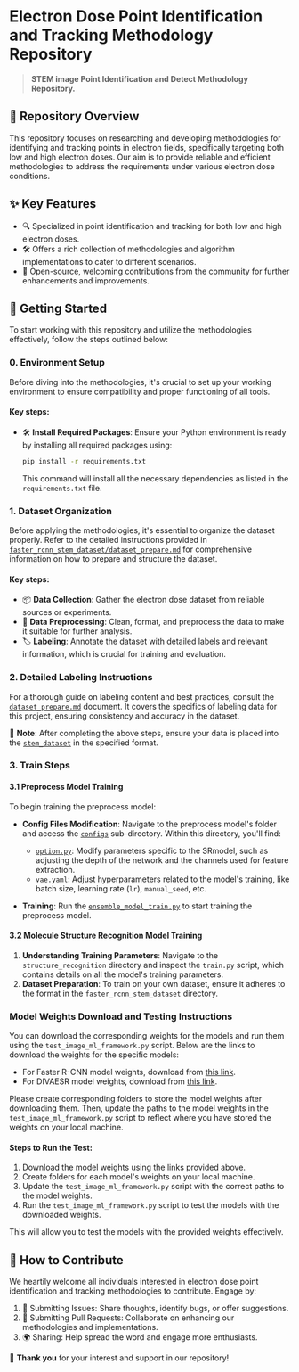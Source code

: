 # Electron Dose Point Identification and Tracking Methodology Repository

> **STEM image Point Identification and Detect Methodology Repository.**

## 📌 Repository Overview

This repository focuses on researching and developing methodologies for identifying and tracking points in electron fields, specifically targeting both low and high electron doses. Our aim is to provide reliable and efficient methodologies to address the requirements under various electron dose conditions.

## ✨ Key Features

- 🔍 Specialized in point identification and tracking for both low and high electron doses.
- 🛠 Offers a rich collection of methodologies and algorithm implementations to cater to different scenarios.
- 🤝 Open-source, welcoming contributions from the community for further enhancements and improvements.

## 🚀 Getting Started

To start working with this repository and utilize the methodologies effectively, follow the steps outlined below:

### 0. Environment Setup

Before diving into the methodologies, it's crucial to set up your working environment to ensure compatibility and proper functioning of all tools.

#### Key steps:

- 🛠 **Install Required Packages**: Ensure your Python environment is ready by installing all required packages using:
  ```bash
  pip install -r requirements.txt
  ```
  This command will install all the necessary dependencies as listed in the `requirements.txt` file.

### 1. Dataset Organization

Before applying the methodologies, it's essential to organize the dataset properly. Refer to the detailed instructions provided in [`faster_rcnn_stem_dataset/dataset_prepare.md`](./faster_rcnn_stem_dataset/dataset_prepare.md) for comprehensive information on how to prepare and structure the dataset.

#### Key steps:

- 📦 **Data Collection**: Gather the electron dose dataset from reliable sources or experiments.
- 🧹 **Data Preprocessing**: Clean, format, and preprocess the data to make it suitable for further analysis.
- 🏷 **Labeling**: Annotate the dataset with detailed labels and relevant information, which is crucial for training and evaluation.

### 2. Detailed Labeling Instructions

For a thorough guide on labeling content and best practices, consult the [`dataset_prepare.md`](./faster_rcnn_stem_dataset/dataset_prepare.md) document. It covers the specifics of labeling data for this project, ensuring consistency and accuracy in the dataset.

📝 **Note**: After completing the above steps, ensure your data is placed into the [`stem_dataset`](./stem_dataset/) in the specified format.

### 3. Train Steps

#### 3.1 Preprocess Model Training 

To begin training the preprocess model:

- **Config Files Modification**: Navigate to the preprocess model's folder and access the [`configs`](./preprocess_model/configs) sub-directory. Within this directory, you'll find:

  - [`option.py`](./preprocess_model/configs/option.py): Modify parameters specific to the SRmodel, such as adjusting the depth of the network and the channels used for feature extraction.
  - `vae.yaml`: Adjust hyperparameters related to the model's training, like batch size, learning rate (`lr`), `manual_seed`, etc.

- **Training**: Run the [`ensemble_model_train.py`](./ensemble_model_train.py) to start training the preprocess model.

#### 3.2 Molecule Structure Recognition Model Training

1. **Understanding Training Parameters**: Navigate to the `structure_recognition` directory and inspect the `train.py` script, which contains details on all the model's training parameters.
2. **Dataset Preparation**: To train on your own dataset, ensure it adheres to the format in the `faster_rcnn_stem_dataset` directory.

### Model Weights Download and Testing Instructions

You can download the corresponding weights for the models and run them using the `test_image_ml_framework.py` script. Below are the links to download the weights for the specific models:

- For Faster R-CNN model weights, download from [this link](https://drive.google.com/drive/folders/1P60SL8MKod3kxL4OmkqVlzCfrLXydZgl?usp=sharing).
- For DIVAESR model weights, download from [this link](https://drive.google.com/drive/folders/1TG5OyvcmJ9sTD_H7OAC8U3ue36ZF8V2u?usp=sharing).

Please create corresponding folders to store the model weights after downloading them. Then, update the paths to the model weights in the `test_image_ml_framework.py` script to reflect where you have stored the weights on your local machine.

#### Steps to Run the Test:

1. Download the model weights using the links provided above.
2. Create folders for each model's weights on your local machine.
3. Update the `test_image_ml_framework.py` script with the correct paths to the model weights.
4. Run the `test_image_ml_framework.py` script to test the models with the downloaded weights.

This will allow you to test the models with the provided weights effectively.

## 🤲 How to Contribute

We heartily welcome all individuals interested in electron dose point identification and tracking methodologies to contribute. Engage by:

1. 🐞 Submitting Issues: Share thoughts, identify bugs, or offer suggestions.
2. 🔄 Submitting Pull Requests: Collaborate on enhancing our methodologies and implementations.
3. 🌍 Sharing: Help spread the word and engage more enthusiasts.

🙏 **Thank you** for your interest and support in our repository!
